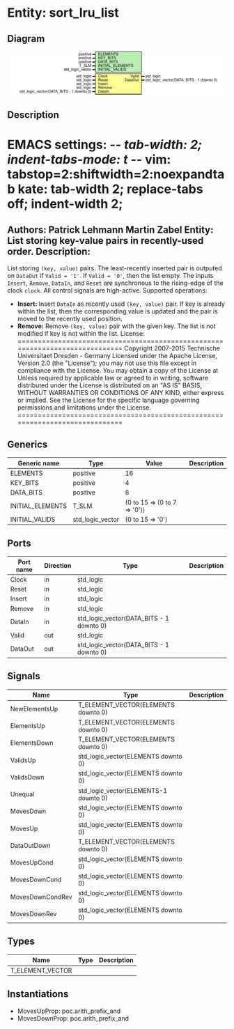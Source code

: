 # Entity: sort_lru_list

## Diagram

![Diagram](sort_lru_list.svg "Diagram")
## Description

EMACS settings: -*-  tab-width: 2; indent-tabs-mode: t -*-
vim: tabstop=2:shiftwidth=2:noexpandtab
kate: tab-width 2; replace-tabs off; indent-width 2;
=============================================================================
Authors:          Patrick Lehmann
                  Martin Zabel
Entity:           List storing key-value pairs in recently-used order.
Description:
-------------------------------------
List storing ``(key, value)`` pairs. The least-recently inserted pair is
outputed on ``DataOut`` if ``Valid = '1'``. If ``Valid = '0'``, then the list
empty.
The inputs ``Insert``, ``Remove``, ``DataIn``, and ``Reset`` are synchronous
to the rising-edge of the clock ``clock``. All control signals are high-active.
Supported operations:
 * **Insert:** Insert ``DataIn`` as  recently used ``(key, value)`` pair. If
   key is already within the list, then the corresponding value is updated and
   the pair is moved to the recently used position.
 * **Remove:** Remove ``(key, value)`` pair with the given key. The list is not
   modified if key is not within the list.
License:
=============================================================================
Copyright 2007-2015 Technische Universitaet Dresden - Germany
Licensed under the Apache License, Version 2.0 (the "License");
you may not use this file except in compliance with the License.
You may obtain a copy of the License at
Unless required by applicable law or agreed to in writing, software
distributed under the License is distributed on an "AS IS" BASIS,
WITHOUT WARRANTIES OR CONDITIONS OF ANY KIND, either express or implied.
See the License for the specific language governing permissions and
limitations under the License.
=============================================================================
## Generics

| Generic name     | Type             | Value                        | Description |
| ---------------- | ---------------- | ---------------------------- | ----------- |
| ELEMENTS         | positive         | 16                           |             |
| KEY_BITS         | positive         | 4                            |             |
| DATA_BITS        | positive         | 8                            |             |
| INITIAL_ELEMENTS | T_SLM            | (0 to 15 => (0 to 7 => '0')) |             |
| INITIAL_VALIDS   | std_logic_vector | (0 to 15 => '0')             |             |
## Ports

| Port name | Direction | Type                                     | Description |
| --------- | --------- | ---------------------------------------- | ----------- |
| Clock     | in        | std_logic                                |             |
| Reset     | in        | std_logic                                |             |
| Insert    | in        | std_logic                                |             |
| Remove    | in        | std_logic                                |             |
| DataIn    | in        | std_logic_vector(DATA_BITS - 1 downto 0) |             |
| Valid     | out       | std_logic                                |             |
| DataOut   | out       | std_logic_vector(DATA_BITS - 1 downto 0) |             |
## Signals

| Name             | Type                                  | Description |
| ---------------- | ------------------------------------- | ----------- |
| NewElementsUp    | T_ELEMENT_VECTOR(ELEMENTS downto 0)   |             |
| ElementsUp       | T_ELEMENT_VECTOR(ELEMENTS downto 0)   |             |
| ElementsDown     | T_ELEMENT_VECTOR(ELEMENTS downto 0)   |             |
| ValidsUp         | std_logic_vector(ELEMENTS downto 0)   |             |
| ValidsDown       | std_logic_vector(ELEMENTS downto 0)   |             |
| Unequal          | std_logic_vector(ELEMENTS-1 downto 0) |             |
| MovesDown        | std_logic_vector(ELEMENTS downto 0)   |             |
| MovesUp          | std_logic_vector(ELEMENTS downto 0)   |             |
| DataOutDown      | T_ELEMENT_VECTOR(ELEMENTS downto 0)   |             |
| MovesUpCond      | std_logic_vector(ELEMENTS downto 0)   |             |
| MovesDownCond    | std_logic_vector(ELEMENTS downto 0)   |             |
| MovesDownCondRev | std_logic_vector(ELEMENTS downto 0)   |             |
| MovesDownRev     | std_logic_vector(ELEMENTS downto 0)   |             |
## Types

| Name             | Type | Description |
| ---------------- | ---- | ----------- |
| T_ELEMENT_VECTOR |      |             |
## Instantiations

- MovesUpProp: poc.arith_prefix_and
- MovesDownProp: poc.arith_prefix_and
